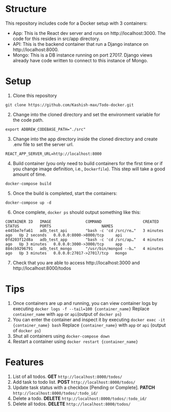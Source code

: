 # Structure

This repository includes code for a Docker setup with 3 containers:
* App: This is the React dev server and runs on http://localhost:3000. The code for this resides in src/app directory.
* API: This is the backend container that run a Django instance on http://localhost:8000. 
* Mongo: This is a DB instance running on port 27017. Django views already have code written to connect to this instance of Mongo.

# Setup
1. Clone this repository
```
git clone https://github.com/Kashish-max/Todo-docker.git
```
2. Change into the cloned directory and set the environment variable for the code path.
```
export ADBREW_CODEBASE_PATH="./src"
```
3. Change into the app directory inside the cloned directory and create .env file to set the server url.
```
REACT_APP_SERVER_URL=http://localhost:8000
```
4. Build container (you only need to build containers for the first time or if you change image definition, i.e., `Dockerfile`). This step will take a good amount of time.
```
docker-compose build
```
5. Once the build is completed, start the containers:
```
docker-compose up -d
```
6. Once complete, `docker ps` should output something like this:
```
CONTAINER ID   IMAGE               COMMAND                  CREATED         STATUS         PORTS                      NAMES
e445be7efa61   adb_test_api        "bash -c 'cd /src/re…"   3 minutes ago   Up 2 seconds   0.0.0.0:8000->8000/tcp     api
0fd203f12d8a   adb_test_app        "bash -c 'cd /src/ap…"   4 minutes ago   Up 3 minutes   0.0.0.0:3000->3000/tcp     app
884cb9296791   adb_test_mongo      "/usr/bin/mongod --b…"   4 minutes ago   Up 3 minutes   0.0.0.0:27017->27017/tcp   mongo
```
7. Check that you are able to access http://localhost:3000 and http://localhost:8000/todos

# Tips
1. Once containers are up and running, you can view container logs by executing `docker logs -f --tail=100 {container_name}` Replace `container_name` with `app` or `api`(output of `docker ps`)
2. You can enter the container and inspect it by executing `docker exec -it {container_name} bash` Replace `{container_name}` with `app` or `api` (output of `docker ps`)
3. Shut all containers using `docker-compose down`
4. Restart a container using `docker restart {container_name}`


# Features
1. List of all todos. **GET** `http://localhost:8000/todos/`
2. Add task to todo list. **POST** `http://localhost:8000/todos/` 
3. Update task status with a checkbox [Pending or Complete]. **PATCH** `http://localhost:8000/todos/:todo_id/`
4. Delete a todo. **DELETE** `http://localhost:8000/todos/:todo_id/`
5. Delete all todos. **DELETE** `http://localhost:8000/todos/`